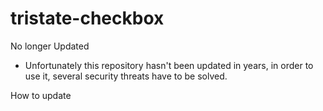 # tristate-checkbox

No longer Updated 
  - Unfortunately this repository hasn't been updated in years, in order to use it, several security threats have to be solved. 

How to update
